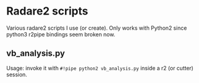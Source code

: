 # Radare2 scripts

Various radare2 scripts I use (or create). Only works with Python2 since python3
r2pipe bindings seem broken now.

## vb_analysis.py

Usage: invoke it with `#!pipe python2 vb_analysis.py` inside a r2 (or cutter)
session.
